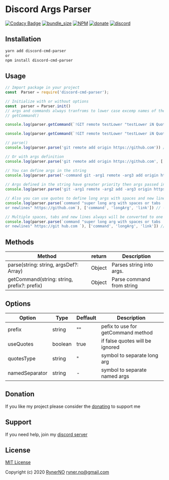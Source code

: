  

# Discord Args Parser
[![Codacy Badge](https://img.shields.io/codacy/grade/f21a6e132aa14835b2dd080b60c46bf9.svg?style=for-the-badge)](https://www.codacy.com/manual/ryner.no/discord-cmd-parser?utm_source=github.com&amp;utm_medium=referral&amp;utm_content=RynerNO/discord-cmd-parser&amp;utm_campaign=Badge_Grade) [![bundle_size](https://img.shields.io/bundlephobia/min/discord-cmd-parser?style=for-the-badge)](https://bundlephobia.com/result?p=discord-cmd-parser) [![NPM](https://img.shields.io/npm/l/discord-cmd-parser?style=for-the-badge)](https://github.com/RynerNO/discord-cmd-parser/blob/master/LICENSE) [![donate](https://img.shields.io/badge/donate-Buy%20me%20a%20beer-FF5E5B?style=for-the-badge)](https://www.donationalerts.com/r/rynerno) [![discord](https://img.shields.io/badge/JOIN-DISCORD-7289DA?style=for-the-badge)](https://discord.gg/75NmVJa)

## Installation

```sh
yarn add discord-cmd-parser
or
npm install discord-cmd-parser

```

## Usage
```js
// Import package in your project
const  Parser = require('discord-cmd-parser');

// Initialize with or without options
const  parser = Parser.init()
// args and commands always tranfroms to lower case excemp names of the args and args in quotes  
// getCommand()

console.log(parser.getCommand(`!GIT remote testLower "testLower iN Quotes" -namedNotInLower test`)) // ---> { command: 'git', parseArgs: function()}

console.log(parser.getCommand(`!GIT remote testLower "testLower iN Quotes" -namedNotInLower test`).parseArgs()) // ---> {command: 'git', args: {_: ['remote', 'testlower', 'testLower iN Quotes'], namedNotInLower: 'test'}

// parse()
console.log(parser.parse('git remote add origin https://github.com')) // ---> {_:['git', 'remote', 'add', 'origin', 'https://github.com']}

// Or with args definition
console.log(parser.parse('git remote add origin https://github.com', ['command', 'arg1', 'arg2', 'arg3'])) // ---> {_:['https://github.com'], command: 'git', arg1: 'remote', arg2: 'add', arg3: 'origin'}

// You can define args in the string
console.log(parser.parse('-command git -arg1 remote -arg3 add origin https://github.com')) // ---> {_:['https://github.com'], command: 'git', arg1: 'remote', arg2: 'add', arg3: 'origin'}
  
// Args defined in the string have greater priority then args passed in array
console.log(parser.parse('git -arg1 remote -arg2 add -arg3 origin https://github.com -command replaced'), ['command']) // ---> {_:['git', 'https://github.com'], command: 'replaced', arg1: 'remote', arg2: 'add', arg3: 'origin'}

// Also you can use quotes to define long args with spaces and new lines
console.log(parser.parse(`command "super long arg with spaces or tabs
or newlines" https://github.com`), ['command', 'longArg', 'link']) // ---> {_:[], command: 'command', longarg: 'super long arg with spaces or tabs or newlines', link: 'https://github.com'}

// Multiple spaces, tabs and new lines always will be converted to one space
console.log(parser.parse(`command "super long arg with spaces or tabs
or newlines" https://git hub.com `), ['command', 'longArg', 'link']) // ---> {_:['hub.com'], command: 'command', longArg: 'super long arg with spaces or tabs or newlines', link: 'https://git'}
```
## Methods

| Method | return | Description |
| ------ | ------ | ----------- |
| parse(string: string, argsDef?: Array<string>) | Object | Parses string into args.|
| getCommand(string: string, prefix?: prefix) | Object | Parse command from string|

## Options

| Option | Type | Deffault | Description |
| -------| ------ | ------ | ----------- | 
| prefix | string | "" | pefix to use for getCommand method |
| useQuotes | boolean | true | if false quotes will be ignored | 
| quotesType| string | "|symbol to separate long arg |
|namedSeparator| string | - | symbol to separate named args |

## Donation

If you like my project please consider the [donating](https://www.donationalerts.com/r/rynerno) to support me

## Support

If you need help, join my [discord server](https://discord.gg/75NmVJa)

## License

[MIT License](https://github.com/RynerNO/discord-cmd-parser/blob/master/LICENSE)

Copyright (c) 2020 [RynerNO](https://github.com/RynerNO) <ryner.no@gmail.com>